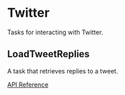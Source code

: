 # Twitter

Tasks for interacting with Twitter.

## LoadTweetReplies <Badge text="task"/>

A task that retrieves replies to a tweet.

[API Reference](/api/tasks/twitter.html#prefect-tasks-twitter-twitter-LoadTweetReplies)

